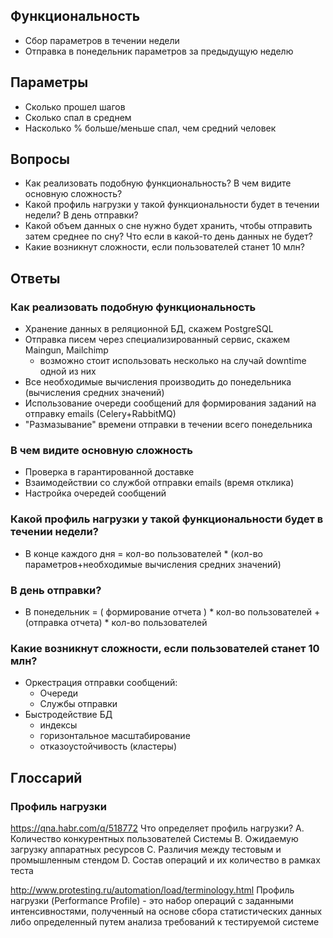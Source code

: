 
## Функциональность 

- Сбор параметров в течении недели
- Отправка в понедельник параметров за предыдущую неделю

## Параметры

- Сколько прошел шагов
- Сколько спал в среднем
- Насколько % больше/меньше спал, чем средний человек

##  Вопросы

- Как реализовать подобную функциональность? В чем видите основную сложность?
- Какой профиль нагрузки у такой функциональности будет в течении недели? В день отправки?
- Какой объем данных о сне нужно будет хранить, чтобы отправить затем среднее по сну? Что если в какой-то день данных не будет?
- Какие возникнут сложности, если пользователей станет 10 млн?


## Ответы

### Как реализовать подобную функциональность


- Хранение данных в реляционной БД, скажем PostgreSQL
- Отправка писем через специализированный сервис, скажем Maingun, Mailchimp
  - возможно стоит использовать несколько на случай downtime одной из них
- Все необходимые вычисления производить до понедельника (вычисления средних значений)
- Использование очереди сообщений для формирования заданий на отправку emails (Celery+RabbitMQ)
- "Размазывание" времени отправки в течении всего понедельника

### В чем видите основную сложность

- Проверка в гарантированной доставке
- Взаимодействии со службой отправки emails (время отклика)
- Настройка очередей сообщений


### Какой профиль нагрузки у такой функциональности будет в течении недели? 

- В конце каждого дня = кол-во пользователей * (кол-во параметров+необходимые вычисления средних значений)


### В день отправки?

- В понедельник = ( формирование отчета ) * кол-во пользователей + (отправка отчета) * кол-во пользователей

### Какие возникнут сложности, если пользователей станет 10 млн?

- Оркестрация отправки сообщений: 
  - Очереди
  - Службы отправки
- Быстродействие БД
  - индексы
  - горизонтальное масштабирование
  - отказоустойчивость (кластеры)

## Глоссарий

### Профиль нагрузки

https://qna.habr.com/q/518772
Что определяет профиль нагрузки?
A. Количество конкурентных пользователей Системы
B. Ожидаемую загрузку аппаратных ресурсов
C. Различия между тестовым и промышленным стендом
D. Состав операций и их количество в рамках теста

http://www.protesting.ru/automation/load/terminology.html
Профиль нагрузки (Performance Profile) - это набор операций с заданными интенсивностями, полученный на основе сбора статистических данных либо определенный путем анализа требований к тестируемой системе

